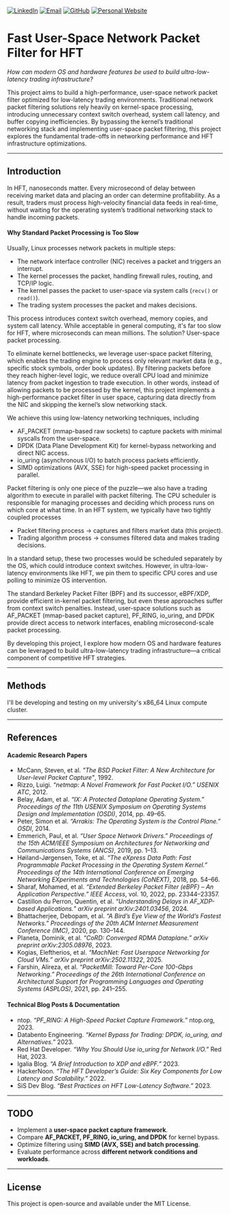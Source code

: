 [![LinkedIn](https://img.shields.io/badge/LinkedIn-0A66C2?style=for-the-badge&logo=linkedin&logoColor=white)](https://www.linkedin.com/in/alexisdrobles/)
[![Email](https://img.shields.io/badge/Email-D14836?style=for-the-badge&logo=gmail&logoColor=white)](mailto:alexisrobles2025@u.northwestern.edu)
[![GitHub](https://img.shields.io/badge/GitHub-181717?style=for-the-badge&logo=github&logoColor=white)](https://github.com/al3xisrobles)
[![Personal Website](https://img.shields.io/badge/Portfolio-FF7139?style=for-the-badge&logo=googlechrome&logoColor=white)](https://alexis-robles.com)

# Fast User-Space Network Packet Filter for HFT

*How can modern OS and hardware features be used to build ultra-low-latency trading infrastructure?*

This project aims to build a high-performance, user-space network packet filter optimized for low-latency trading environments. Traditional network packet filtering solutions rely heavily on kernel-space processing, introducing unnecessary context switch overhead, system call latency, and buffer copying inefficiencies. By bypassing the kernel’s traditional networking stack and implementing user-space packet filtering, this project explores the fundamental trade-offs in networking performance and HFT infrastructure optimizations.

---

## Introduction

In HFT, nanoseconds matter. Every microsecond of delay between receiving market data and placing an order can determine profitability. As a result, traders must process high-velocity financial data feeds in real-time, without waiting for the operating system’s traditional networking stack to handle incoming packets.

#### Why Standard Packet Processing is Too Slow

Usually, Linux processes network packets in multiple steps:
- The network interface controller (NIC) receives a packet and triggers an interrupt.
- The kernel processes the packet, handling firewall rules, routing, and TCP/IP logic.
- The kernel passes the packet to user-space via system calls (`recv()` or `read()`).
- The trading system processes the packet and makes decisions.

This process introduces context switch overhead, memory copies, and system call latency. While acceptable in general computing, it's far too slow for HFT, where microseconds can mean millions. The solution? User-space packet processing.

To eliminate kernel bottlenecks, we leverage user-space packet filtering, which enables the trading engine to process only relevant market data (e.g., specific stock symbols, order book updates). By filtering packets before they reach higher-level logic, we reduce overall CPU load and minimize latency from packet ingestion to trade execution. In other words, instead of allowing packets to be processed by the kernel, this project implements a high-performance packet filter in user space, capturing data directly from the NIC and skipping the kernel’s slow networking stack.

We achieve this using low-latency networking techniques, including
- AF_PACKET (mmap-based raw sockets) to capture packets with minimal syscalls from the user-space.
- DPDK (Data Plane Development Kit) for kernel-bypass networking and direct NIC access.
- io_uring (asynchronous I/O) to batch process packets efficiently.
- SIMD optimizations (AVX, SSE) for high-speed packet processing in parallel.

Packet filtering is only one piece of the puzzle—we also have a trading algorithm to execute in parallel with packet filtering. The CPU scheduler is responsible for managing processes and deciding which process runs on which core at what time. In an HFT system, we typically have two tightly coupled processes

- Packet filtering process → captures and filters market data (this project).
- Trading algorithm process → consumes filtered data and makes trading decisions.

In a standard setup, these two processes would be scheduled separately by the OS, which could introduce context switches. However, in ultra-low-latency environments like HFT, we pin them to specific CPU cores and use polling to minimize OS intervention.

The standard Berkeley Packet Filter (BPF) and its successor, eBPF/XDP, provide efficient in-kernel packet filtering, but even these approaches suffer from context switch penalties. Instead, user-space solutions such as AF_PACKET (mmap-based packet capture), PF_RING, io_uring, and DPDK provide direct access to network interfaces, enabling microsecond-scale packet processing.

By developing this project, I explore how modern OS and hardware features can be leveraged to build ultra-low-latency trading infrastructure—a critical component of competitive HFT strategies.

---

## Methods

I'll be developing and testing on my university's x86_64 Linux compute cluster.

---

## References

#### **Academic Research Papers**

-  McCann, Steven, et al. *"The BSD Packet Filter: A New Architecture for User-level Packet Capture"*, 1992.
- Rizzo, Luigi. *“netmap: A Novel Framework for Fast Packet I/O.”* *USENIX ATC*, 2012.
- Belay, Adam, et al. *“IX: A Protected Dataplane Operating System.”* *Proceedings of the 11th USENIX Symposium on Operating Systems Design and Implementation (OSDI)*, 2014, pp. 49–65.
- Peter, Simon et al. *“Arrakis: The Operating System is the Control Plane.”* *OSDI*, 2014.
- Emmerich, Paul, et al. *“User Space Network Drivers.”* *Proceedings of the 15th ACM/IEEE Symposium on Architectures for Networking and Communications Systems (ANCS)*, 2019, pp. 1–13.
- Høiland-Jørgensen, Toke, et al. *“The eXpress Data Path: Fast Programmable Packet Processing in the Operating System Kernel.”* *Proceedings of the 14th International Conference on Emerging Networking EXperiments and Technologies (CoNEXT)*, 2018, pp. 54–66.
- Sharaf, Mohamed, et al. *“Extended Berkeley Packet Filter (eBPF) – An Application Perspective.”* *IEEE Access*, vol. 10, 2022, pp. 23344–23357.
- Castillon du Perron, Quentin, et al. *“Understanding Delays in AF_XDP-based Applications.”* *arXiv preprint arXiv:2401.03456*, 2024.
- Bhattacherjee, Debopam, et al. *“A Bird’s Eye View of the World’s Fastest Networks.”* *Proceedings of the 20th ACM Internet Measurement Conference (IMC)*, 2020, pp. 130–144.
- Planeta, Dominik, et al. *“CoRD: Converged RDMA Dataplane.”* *arXiv preprint arXiv:2305.08976*, 2023.
- Kogias, Eleftherios, et al. *“MachNet: Fast Userspace Networking for Cloud VMs.”* *arXiv preprint arXiv:2502.11322*, 2025.
- Farshin, Alireza, et al. *“PacketMill: Toward Per-Core 100-Gbps Networking.”* *Proceedings of the 26th International Conference on Architectural Support for Programming Languages and Operating Systems (ASPLOS)*, 2021, pp. 241–255.

#### **Technical Blog Posts & Documentation**
- ntop. *“PF_RING: A High-Speed Packet Capture Framework.”* ntop.org, 2023.
- Databento Engineering. *“Kernel Bypass for Trading: DPDK, io_uring, and Alternatives.”* 2023.
- Red Hat Developer. *“Why You Should Use io_uring for Network I/O.”* Red Hat, 2023.
- Igalia Blog. *“A Brief Introduction to XDP and eBPF.”* 2023.
- HackerNoon. *“The HFT Developer’s Guide: Six Key Components for Low Latency and Scalability.”* 2022.
- SiS Dev Blog. *“Best Practices on HFT Low-Latency Software.”* 2023.

---

## TODO
- Implement a **user-space packet capture framework**.
- Compare **AF_PACKET, PF_RING, io_uring, and DPDK** for kernel bypass.
- Optimize filtering using **SIMD (AVX, SSE) and batch processing**.
- Evaluate performance across **different network conditions and workloads**.

---

## License
This project is open-source and available under the MIT License.
